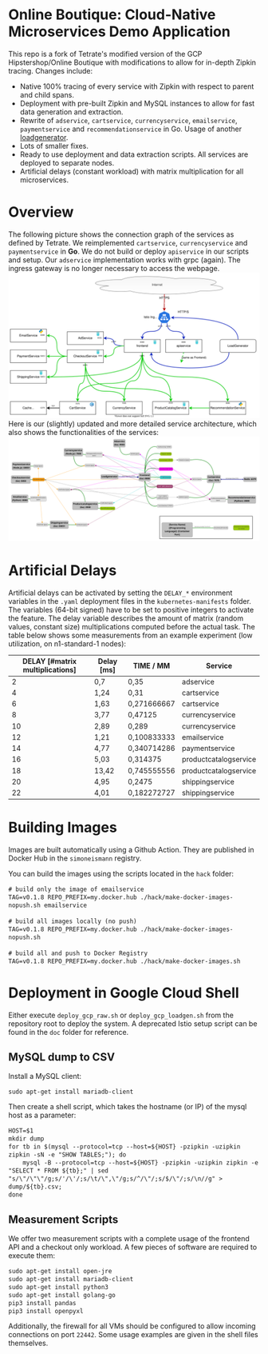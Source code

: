# Online Boutique: Cloud-Native Microservices Demo Application
This repo is a fork of Tetrate's modified version of the GCP Hipstershop/Online Boutique with modifications to allow for in-depth Zipkin tracing. Changes include:
- Native 100% tracing of every service with Zipkin with respect to parent and child spans.
- Deployment with pre-built Zipkin and MySQL instances to allow for fast data generation and extraction.
- Rewrite of `adservice`, `cartservice`, `currencyservice`, `emailservice`, `paymentservice` and `recommendationservice` in Go. Usage of another [loadgenerator](https://github.com/SimonEismann/HTTP-Load-Generator).
- Lots of smaller fixes.
- Ready to use deployment and data extraction scripts. All services are deployed to separate nodes.
- Artificial delays (constant workload) with matrix multiplication for all microservices.

# Overview
The following picture shows the connection graph of the services as defined by Tetrate. We reimplemented `cartservice`, `currencyservice` and `paymentservice` in **Go**. We do not build or deploy `apiservice` in our scripts and setup. Our `adservice` implementation works with grpc (again). The ingress gateway is no longer necessary to access the webpage.
![Overview Image Coarse](/doc/overview_tetrate.svg)
Here is our (slightly) updated and more detailed service architecture, which also shows the functionalities of the services:
![Overview Image Detailed](/doc/overview_detail.svg)

# Artificial Delays
Artificial delays can be activated by setting the `DELAY_*` environment variables in the `.yaml` deployment files in the `kubernetes-manifests` folder. The variables (64-bit signed) have to be set to positive integers to activate the feature.
The delay variable describes the amount of matrix (random values, constant size) multiplications computed before the actual task. The table below shows some measurements from an example experiment (low utilization, on n1-standard-1 nodes):

| DELAY [#matrix multiplications] | Delay [ms] | TIME / MM   | Service               |
|---------------------------------|------------|-------------|-----------------------|
| 2                               | 0,7        | 0,35        | adservice             |
| 4                               | 1,24       | 0,31        | cartservice           |
| 6                               | 1,63       | 0,271666667 | cartservice           |
| 8                               | 3,77       | 0,47125     | currencyservice       |
| 10                              | 2,89       | 0,289       | currencyservice       |
| 12                              | 1,21       | 0,100833333 | emailservice          |
| 14                              | 4,77       | 0,340714286 | paymentservice        |
| 16                              | 5,03       | 0,314375    | productcatalogservice |
| 18                              | 13,42      | 0,745555556 | productcatalogservice |
| 20                              | 4,95       | 0,2475      | shippingservice       |
| 22                              | 4,01       | 0,182272727 | shippingservice       |

# Building Images
Images are built automatically using a Github Action.
They are published in Docker Hub in the `simoneismann` registry.

You can build the images using the scripts located in the `hack` folder:

```
# build only the image of emailservice
TAG=v0.1.8 REPO_PREFIX=my.docker.hub ./hack/make-docker-images-nopush.sh emailservice

# build all images locally (no push)
TAG=v0.1.8 REPO_PREFIX=my.docker.hub ./hack/make-docker-images-nopush.sh

# build all and push to Docker Registry
TAG=v0.1.8 REPO_PREFIX=my.docker.hub ./hack/make-docker-images.sh
```

# Deployment in Google Cloud Shell
Either execute `deploy_gcp_raw.sh` or `deploy_gcp_loadgen.sh` from the repository root to deploy the system. A deprecated Istio setup script can be found in the `doc` folder for reference.

## MySQL dump to CSV
Install a MySQL client:
```shell
sudo apt-get install mariadb-client
```
Then create a shell script, which takes the hostname (or IP) of the mysql host as a parameter:
```shell
HOST=$1
mkdir dump
for tb in $(mysql --protocol=tcp --host=${HOST} -pzipkin -uzipkin zipkin -sN -e "SHOW TABLES;"); do
    mysql -B --protocol=tcp --host=${HOST} -pzipkin -uzipkin zipkin -e "SELECT * FROM ${tb};" | sed "s/\"/\"\"/g;s/'/\'/;s/\t/\",\"/g;s/^/\"/;s/$/\"/;s/\n//g" > dump/${tb}.csv;
done
```

## Measurement Scripts
We offer two measurement scripts with a complete usage of the frontend API and a checkout only workload. A few pieces of software are required to execute them:
```shell
sudo apt-get install open-jre
sudo apt-get install mariadb-client
sudo apt-get install python3
sudo apt-get install golang-go
pip3 install pandas
pip3 install openpyxl
```
Additionally, the firewall for all VMs should be configured to allow incoming connections on port `22442`. Some usage examples are given in the shell files themselves.